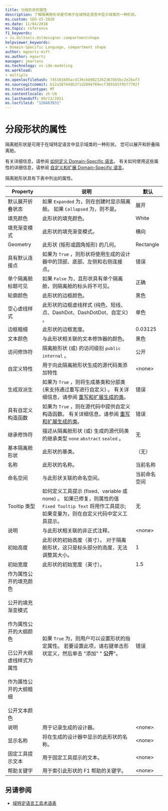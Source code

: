 ```yaml
---
title: 分段形状的属性
description: 了解隔离舱形状是可用于在域特定语言中显示域类的一种形状。
ms.custom: SEO-VS-2020
ms.date: 11/04/2016
ms.topic: reference
f1_keywords:
- vs.dsltools.dsldesigner.compartmentshape
helpviewer_keywords:
- Domain-Specific Language, compartment shape
author: mgoertz-msft
ms.author: mgoertz
manager: jmartens
ms.technology: vs-ide-modeling
ms.workload:
- multiple
ms.openlocfilehash: 745101605ac4136cbb9823262367bb5bc2e2baf3
ms.sourcegitcommit: b12a38744db371d2894769ecf305585f9577792f
ms.translationtype: MT
ms.contentlocale: zh-CN
ms.lasthandoff: 09/13/2021
ms.locfileid: "126663931"
---
```

# <a name="properties-of-compartment-shapes"></a>分段形状的属性
隔离舱形状是可用于在域特定语言中显示域类的一种形状。 您可以展开和折叠隔离舱。

 有关详细信息，请参阅 [如何定义 Domain-Specific 语言](../modeling/how-to-define-a-domain-specific-language.md)。 有关如何使用这些属性的详细信息，请参阅 [自定义和扩展 Domain-Specific 语言](../modeling/customizing-and-extending-a-domain-specific-language.md)。

 隔离舱形状具有下表中列出的属性。

|Property|说明|默认|
|-|-|-|
|默认展开折叠状态|如果 `Expanded` 为，则在创建时显示隔离舱。 如果 `Collapsed` 为，则不是。|展开|
|填充颜色|此形状的填充颜色。|White|
|填充渐变模式|此形状的填充渐变模式。|横向|
|Geometry|此形状 (矩形或圆角矩形) 的几何。|Rectangle|
|具有默认连接点|如果为 `True` ，则形状将使用生成的设计器中的顶部、底部、左侧和右侧连接点。|错误|
|单个隔离舱标题可见|如果 `False` 为，且形状具有单个隔离舱，则隔离舱的标头将不可见。|正确|
|轮廓颜色|此形状的边框颜色。|黑色|
|空心虚线样式|此形状的边框虚线样式 (纯色、短线、点、DashDot、DashDotDot、自定义) 。|单色|
|边框粗细|此形状的边框宽度。|0.03125|
|文本颜色|与此形状相关联的文本修饰器的颜色。|黑色|
|访问修饰符|隔离舱形状 (或) 的访问级别 `public` `internal` 。|公开|
|自定义特性|用于向此隔离舱形状生成的源代码类添加特性|\<none>|
|生成双派生|如果为 `True` ，则将生成基类和分部类 (来支持通过重写进行自定义) 。 有关详细信息，请参阅 [重写和扩展生成的类](../modeling/overriding-and-extending-the-generated-classes.md)。|错误|
|具有自定义构造函数|如果为 `True` ，则在源代码中提供自定义构造函数。 有关详细信息，请参阅 [重写和扩展生成的类](../modeling/overriding-and-extending-the-generated-classes.md)。|错误|
|继承修饰符|描述从隔离舱形状 (或) 生成的源代码类的继承类型 `none` `abstract` `sealed` 。|无|
|基本隔离舱形状|此形状的基类。|（无）|
|名称|此形状的名称。|当前名称|
|命名空间|与此形状关联的命名空间。|当前命名空间|
|Tooltip 类型|如何定义工具提示 (fixed、variable 或 none) 。 如果已修复，则属性的值 `Fixed Tooltip Text` 将用作工具提示; 如果变量为，则在自定义代码中定义工具提示。|无|
|说明|与此形状相关联的非正式注释。|\<none>|
|初始高度|此形状的初始高度（英寸）。 对于隔离舱形状，这只是标头部分的高度，无法调整其大小。|1|
|初始宽度|此形状的初始宽度（英寸）。|1.5|
|作为属性公开的填充颜色<br /><br /> 公开的填充渐变模式<br /><br /> 作为属性公开的大纲颜色<br /><br /> 已公开大纲虚线样式为属性<br /><br /> 作为属性公开的大纲粗细<br /><br /> 公开文本颜色|如果 `True` 为，则用户可以设置形状的指定属性。 若要设置此项，请右键单击形状定义，然后单击 "添加" " **公开**"。|错误|
|说明|用于记录生成的设计器。|\<none>|
|显示名称|将在生成的设计器中显示的此形状的名称。|\<none>|
|固定工具提示文本|用于固定工具提示的文本。|\<none>|
|帮助关键字|用于索引此形状的 F1 帮助的关键字。|\<none>|

## <a name="see-also"></a>另请参阅

- [域特定语言工具术语表](/previous-versions/bb126564(v=vs.100))